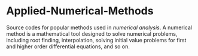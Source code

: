 # Applied-Numerical-Methods
Source codes for popular methods used in *numerical analysis*.
A numerical method is a mathematical tool designed to solve numerical problems, including root finding, interpolation, solving initial value problems for first and higher order differential equations, and so on.

